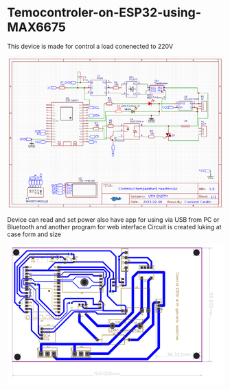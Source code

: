 # Temocontroler-on-ESP32-using-MAX6675
 This device is made for control a load conenected to 220V <br>
<p align="center" width="100%"><img src="thermocontrol.png" width="600" title="Circuit" margin=></p>
Device can read and set power also have app for using via USB from PC or Bluetooth and another program for web interface
Circuit is created luking at case form and size <br>
<p align="center" width="100%"><img src="thermocontrolFootprint.png" width="600" title="footprint" align="center"></p>

